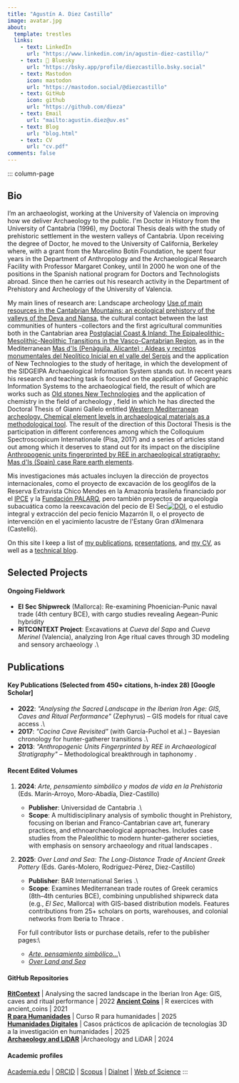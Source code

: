 ```yaml
---
title: "Agustín A. Diez Castillo"
image: avatar.jpg
about:
  template: trestles
  links:
    - text: LinkedIn
      url: "https://www.linkedin.com/in/agustin-diez-castillo/"
    - text: 🦋 Bluesky
      url: "https://bsky.app/profile/diezcastillo.bsky.social"
    - text: Mastodon
      icon: mastodon
      url: "https://mastodon.social/@diezcastillo"
    - text: GitHub
      icon: github
      url: "https://github.com/dieza"
    - text: Email
      url: "mailto:agustin.diez@uv.es"
    - text: Blog
      url: "blog.html"
    - text: CV
      url: "cv.pdf"
comments: false
---
```


::: column-page
## Bio

I’m an archaeologist, working at the University of Valencia on improving how we deliver Archaeology to the public. I'm Doctor in History from the University of Cantabria (1996), my Doctoral Thesis deals with the study of prehistoric settlement in the western valleys of Cantabria. Upon receiving the degree of Doctor, he moved to the University of California, Berkeley where, with a grant from the Marcelino Botín Foundation, he spent four years in the Department of Anthropology and the Archaeological Research Facility with Professor Margaret Conkey, until In 2000 he won one of the positions in the Spanish national program for Doctors and Technologists abroad. Since then he carries out his research activity in the Department of Prehistory and Archeology of the University of Valencia.

My main lines of research are: Landscape archeology [Use of main resources in the Cantabrian Mountains: an ecological prehistory of the valleys of the Deva and Nansa](https://roderic.uv.es/items/6ba74481-b69f-4ed1-a9b0-deddf20c3df8), the cultural contact between the last communities of hunters -collectors and the first agricultural communities both in the Cantabrian area [Postglacial Coast & Inland: The Epipaleolithic-Mesolithic-Neolithic Transitions in the Vasco-Cantabrian Region](http://hdl.handle.net/10550/58629), as in the Mediterranean [Mas d'Is (Penàguila, Alicante) : Aldeas y recintos monumentales del Neolítico Inicial en el valle del Serpis](https://doi.org/10.3989/tp.2003.v60.i2.80) and the application of New Technologies to the study of heritage, in which the development of the SIDGEIPA Archaeological Information System stands out. In recent years his research and teaching task is focused on the application of Geographic Information Systems to the archaeological field, the result of which are works such as [Old stones New Technologies](http://hdl.handle.net/10550/27891) and the application of chemistry in the field of archeology , field in which he has directed the Doctoral Thesis of Gianni Gallelo entitled [Western Mediterranean archeology. Chemical element levels in archaeological materials as a methodological tool](http://hdl.handle.net/10550/34818). The result of the direction of this Doctoral Thesis is the participation in different conferences among which the Colloquium Spectroscopicum Internationale (Pisa, 2017) and a series of articles stand out among which it deserves to stand out for its impact on the discipline [Anthropogenic units fingerprinted by REE in archaeological stratigraphy: Mas d'Is (Spain) case Rare earth elements](https://doi.org/10.1016/j.jas.2012.10.005).

Mis investigaciones más actuales incluyen la dirección de proyectos internacionales, como el proyecto de excavación de los geoglifos de la Reserva Extravista Chico Mendes en la Amazonía brasileña financiado por el [IPCE](https://ipce.cultura.gob.es/investigacion/investigacion-arqueologica/proyectos-arqueologicos-exterior.html) y la [Fundación PALARQ](https://historia.nationalgeographic.com.es/a/que-revelan-geoglifos-amazonia_19719), pero también proyectos de arqueología subacuática como la reexcavación del pecio de El Sec[![DOI](https://zenodo.org/badge/DOI/10.5281/zenodo.7323649.svg)](https://doi.org/10.5281/zenodo.7323649), o el estudio integral y extracción del pecio fenicio Mazarrón II, o el proyecto de intervención en el yacimiento lacustre de l'Estany Gran d’Almenara (Castelló).

On this site I keep a list of [my publications](papers), [presentations](talks), and [my CV](cv.pdf), as well as a [technical blog](blog.html).

## Selected Projects

#### **Ongoing Fieldwork**

-   **El Sec Shipwreck** (Mallorca): Re-examining Phoenician-Punic naval trade (4th century BCE), with cargo studies revealing Aegean-Punic hybridity
-   **RITCONTEXT Project**: Excavations at *Cueva del Sapo* and *Cueva Merinel* (Valencia), analyzing Iron Age ritual caves through 3D modeling and sensory archaeology .\

## Publications

#### **Key Publications** (Selected from 450+ citations, h-index 28) \[Google Scholar\]

-   **2022**: *"Analysing the Sacred Landscape in the Iberian Iron Age: GIS, Caves and Ritual Performance"* (Zephyrus) – GIS models for ritual cave access .\
-   **2017**: *"Cocina Cave Revisited"* (with García-Puchol et al.) – Bayesian chronology for hunter-gatherer transitions .\
-   **2013**: *"Anthropogenic Units Fingerprinted by REE in Archaeological Stratigraphy"* – Methodological breakthrough in taphonomy .

#### **Recent Edited Volumes**

1.  **2024**: *Arte, pensamiento simbólico y modos de vida en la Prehistoria* (Eds. Marín-Arroyo, Moro-Abadía, Diez-Castillo)

    -   **Publisher**: Universidad de Cantabria .\
    -   **Scope**: A multidisciplinary analysis of symbolic thought in Prehistory, focusing on Iberian and Franco-Cantabrian cave art, funerary practices, and ethnoarchaeological approaches. Includes case studies from the Paleolithic to modern hunter-gatherer societies, with emphasis on sensory archaeology and ritual landscapes .

2.  **2025**: *Over Land and Sea: The Long-Distance Trade of Ancient Greek Pottery* (Eds. Garés-Molero, Rodríguez-Pérez, Diez-Castillo)

    -   **Publisher**: BAR International Series .\
    -   **Scope**: Examines Mediterranean trade routes of Greek ceramics (8th–4th centuries BCE), combining unpublished shipwreck data (e.g., *El Sec*, Mallorca) with GIS-based distribution models. Features contributions from 25+ scholars on ports, warehouses, and colonial networks from Iberia to Thrace .

    For full contributor lists or purchase details, refer to the publisher pages:\

    -   [*Arte, pensamiento simbólico...*](https://www.editorial.unican.es/libro/arte-pensamiento-simbolico-y-modos-de-vida-en-la-prehistoria)\
    -   [*Over Land and Sea*](https://www.barpublishing.com/book/over-land-and-sea/)

#### GitHub Repositories

[**RitContext**](https://github.com/dieza/edeta_caves) \| Analysing the sacred landscape in the Iberian Iron Age: GIS, caves and ritual performance \| 2022 [**Ancient Coins**](https://github.com/dieza/ancient_coins) \| R exercices with ancient_coins \| 2021\
[**R para Humanidades**](https://github.com/dieza/curso_r) \| Curso R para humanidades \| 2025\
[**Humanidades Digitales**](https://github.com/dieza/Puerta_Coroneria) \| Casos prácticos de aplicación de tecnologías 3D a la investigación en humanidades \| 2025\
[**Archaeology and LiDAR**](https://github.com/dieza/la_poza) \|Archaeology and LiDAR \| 2024

#### Academic profiles

[Academia.edu](https://uv.academia.edu/AgustinDiezCastillo) \| [ORCID](https://orcid.org/my-orcid?orcid=0000-0001-9122-2941) \| [Scopus](https://www.scopus.com/authid/detail.uri?authorId=57210862555) \| [Dialnet](https://dialnet.unirioja.es/servlet/autor?codigo=261252) \| [Web of Science](https://www.webofscience.com/wos/author/record/L-6336-2015)
:::
